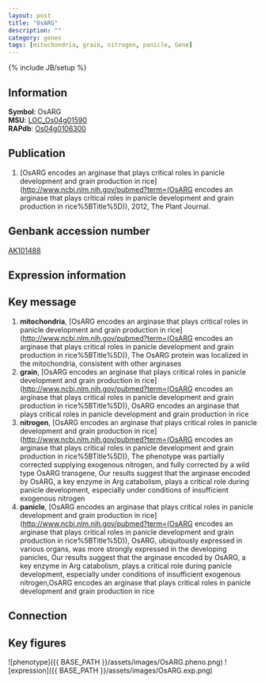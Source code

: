 ```yaml
---
layout: post
title: "OsARG"
description: ""
category: genes
tags: [mitochondria, grain, nitrogen, panicle, Gene]
---
```

{% include JB/setup %}

## Information
__Symbol__: OsARG  
__MSU__: [LOC_Os04g01590](http://rice.plantbiology.msu.edu/cgi-bin/ORF_infopage.cgi?orf=LOC_Os04g01590)  
__RAPdb__: [Os04g0106300](http://rapdb.dna.affrc.go.jp/viewer/gbrowse_details/irgsp1?name=Os04g0106300)  

## Publication
1. [OsARG encodes an arginase that plays critical roles in panicle development and grain production in rice](http://www.ncbi.nlm.nih.gov/pubmed?term=(OsARG encodes an arginase that plays critical roles in panicle development and grain production in rice%5BTitle%5D)), 2012, The Plant Journal.

## Genbank accession number
[AK101488](http://www.ncbi.nlm.nih.gov/nuccore/AK101488)

## Expression information

## Key message
1. __mitochondria__, [OsARG encodes an arginase that plays critical roles in panicle development and grain production in rice](http://www.ncbi.nlm.nih.gov/pubmed?term=(OsARG encodes an arginase that plays critical roles in panicle development and grain production in rice%5BTitle%5D)),  The OsARG protein was localized in the mitochondria, consistent with other arginases
2. __grain__, [OsARG encodes an arginase that plays critical roles in panicle development and grain production in rice](http://www.ncbi.nlm.nih.gov/pubmed?term=(OsARG encodes an arginase that plays critical roles in panicle development and grain production in rice%5BTitle%5D)), OsARG encodes an arginase that plays critical roles in panicle development and grain production in rice
3. __nitrogen__, [OsARG encodes an arginase that plays critical roles in panicle development and grain production in rice](http://www.ncbi.nlm.nih.gov/pubmed?term=(OsARG encodes an arginase that plays critical roles in panicle development and grain production in rice%5BTitle%5D)),  The phenotype was partially corrected supplying exogenous nitrogen, and fully corrected by a wild type OsARG transgene, Our results suggest that the arginase encoded by OsARG, a key enzyme in Arg catabolism, plays a critical role during panicle development, especially under conditions of insufficient exogenous nitrogen
4. __panicle__, [OsARG encodes an arginase that plays critical roles in panicle development and grain production in rice](http://www.ncbi.nlm.nih.gov/pubmed?term=(OsARG encodes an arginase that plays critical roles in panicle development and grain production in rice%5BTitle%5D)),  OsARG, ubiquitously expressed in various organs, was more strongly expressed in the developing panicles, Our results suggest that the arginase encoded by OsARG, a key enzyme in Arg catabolism, plays a critical role during panicle development, especially under conditions of insufficient exogenous nitrogen,OsARG encodes an arginase that plays critical roles in panicle development and grain production in rice

## Connection

## Key figures
![phenotype]({{ BASE_PATH }}/assets/images/OsARG.pheno.png)
![expression]({{ BASE_PATH }}/assets/images/OsARG.exp.png)


